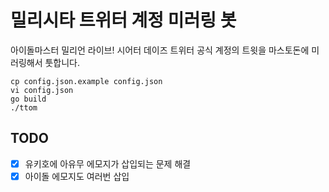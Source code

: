 # 밀리시타 트위터 계정 미러링 봇

아이돌마스터 밀리언 라이브! 시어터 데이즈 트위터 공식 계정의 트윗을 마스토돈에 미러링해서 툿합니다.

```
cp config.json.example config.json
vi config.json
go build
./ttom
```

## TODO
- [x] 유키호에 아유무 에모지가 삽입되는 문제 해결
- [x] 아이돌 에모지도 여러번 삽입
